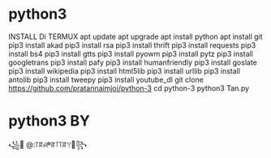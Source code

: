 # python3
 INSTALL Di TERMUX
   apt update
   apt upgrade
   apt install python
   apt install git
   pip3 install akad
   pip3 install rsa
   pip3 install thrift
   pip3 install requests
   pip3 install bs4
   pip3 install gtts
   pip3 install pyowm
   pip3 install pytz
   pip3 install googletrans
   pip3 install pafy
   pip3 install humanfriendly
   pip3 install goslate
   pip3 install wikipedia
   pip3 install html5lib
   pip3 install urllib
   pip3 install antolib
   pip3 install tweepy
   pip3 install youtube_dl
   git clone https://github.com/pratannaimjoi/python-3
   cd python-3
   python3 Tan.py
# python3 BY

 ꧁💓 @:꓄ꍏꈤᖘꍏ꓄꓄ꍏꌩ💓꧂   
